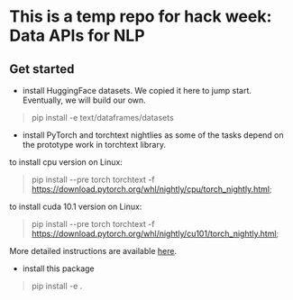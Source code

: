 # This is a temp repo for hack week: Data APIs for NLP

## Get started
* install HuggingFace datasets. We copied it here to jump start. Eventually, we will build our own.
> pip install -e text/dataframes/datasets

* install PyTorch and torchtext nightlies as some of the tasks depend on the prototype work in torchtext library.

to install cpu version on Linux:
> pip install --pre torch torchtext -f https://download.pytorch.org/whl/nightly/cpu/torch_nightly.html;

to install cuda 10.1 version on Linux:
> pip install --pre torch torchtext -f https://download.pytorch.org/whl/nightly/cu101/torch_nightly.html;

More detailed instructions are available [here](https://pytorch.org/).

* install this package
> pip install -e .
